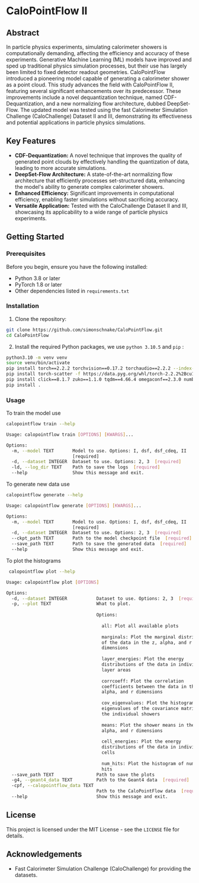 # CaloPointFlow II

## Abstract

In particle physics experiments, simulating calorimeter showers is computationally demanding, affecting the efficiency and accuracy of these experiments. Generative Machine Learning (ML) models have improved and sped up traditional physics simulation processes, but their use has largely been limited to fixed detector readout geometries. CaloPointFlow introduced a pioneering model capable of generating a calorimeter shower as a point cloud. This study advances the field with CaloPointFlow II, featuring several significant enhancements over its predecessor. These improvements include a novel dequantization technique, named CDF-Dequantization, and a new normalizing flow architecture, dubbed DeepSet-Flow. The updated model was tested using the fast Calorimeter Simulation Challenge (CaloChallenge) Dataset II and III, demonstrating its effectiveness and potential applications in particle physics simulations.

## Key Features

- **CDF-Dequantization:** A novel technique that improves the quality of generated point clouds by effectively handling the quantization of data, leading to more accurate simulations.
- **DeepSet-Flow Architecture:** A state-of-the-art normalizing flow architecture that efficiently processes set-structured data, enhancing the model's ability to generate complex calorimeter showers.
- **Enhanced Efficiency:** Significant improvements in computational efficiency, enabling faster simulations without sacrificing accuracy.
- **Versatile Application:** Tested with the CaloChallenge Dataset II and III, showcasing its applicability to a wide range of particle physics experiments.

## Getting Started

### Prerequisites

Before you begin, ensure you have the following installed:
- Python 3.8 or later
- PyTorch 1.8 or later
- Other dependencies listed in `requirements.txt`

### Installation

1. Clone the repository:

```bash
git clone https://github.com/simonschnake/CaloPointFlow.git
cd CaloPointFlow
```

2. Install the required Python packages, we use `python 3.10.5` and `pip` :

```bash
python3.10 -m venv venv
source venv/bin/activate
pip install torch==2.2.2 torchvision==0.17.2 torchaudio==2.2.2 --index-url https://download.pytorch.org/whl/cu121
pip install torch-scatter -f https://data.pyg.org/whl/torch-2.2.2%2Bcu121.html
pip install click==8.1.7 zuko==1.1.0 tqdm==4.66.4 omegaconf==2.3.0 numba-0.59.1 pytorch-lightning==2.3.2 matplotlib==3.9.1 h5py==3.11.0 scipy==1.14.0 mplhep==0.3.50 tensorboardX==2.6.2.2
pip install .
```

### Usage

To train the model use
```bash
calopointflow train --help

Usage: calopointflow train [OPTIONS] [KWARGS]...

Options:
  -m, --model TEXT       Model to use. Options: I, dsf, dsf_cdeq, II
                         [required]
  -d, --dataset INTEGER  Dataset to use. Options: 2, 3  [required]
  -ld, --log_dir TEXT    Path to save the logs  [required]
  --help                 Show this message and exit.
```

To generate new data use

```bash
calopointflow generate --help

Usage: calopointflow generate [OPTIONS] [KWARGS]...

Options:
  -m, --model TEXT       Model to use. Options: I, dsf, dsf_cdeq, II
                         [required]
  -d, --dataset INTEGER  Dataset to use. Options: 2, 3  [required]
  --ckpt_path TEXT       Path to the model checkpoint file  [required]
  --save_path TEXT       Path to save the generated data  [required]
  --help                 Show this message and exit.
```

To plot the histograms

```bash
 calopointflow plot --help

Usage: calopointflow plot [OPTIONS]

Options:
  -d, --dataset INTEGER           Dataset to use. Options: 2, 3  [required]
  -p, --plot TEXT                 What to plot.
                                  
                                  Options:
                                  
                                    all: Plot all available plots
                                  
                                    marginals: Plot the marginal distributions
                                    of the data in the z, alpha, and r
                                    dimensions
                                  
                                    layer_energies: Plot the energy
                                    distributions of the data in individual
                                    layer areas
                                  
                                    corrcoeff: Plot the correlation
                                    coefficients between the data in the z,
                                    alpha, and r dimensions
                                  
                                    cov_eigenvalues: Plot the histograms of
                                    eigenvalues of the covariance matrices of
                                    the individual showers
                                  
                                    means: Plot the shower means in the z,
                                    alpha, and r dimensions
                                  
                                    cell_energies: Plot the energy
                                    distributions of the data in individual
                                    cells
                                  
                                    num_hits: Plot the histogram of number of
                                    hits
  --save_path TEXT                Path to save the plots
  -g4, --geant4_data TEXT         Path to the Geant4 data  [required]
  -cpf, --calopointflow_data TEXT
                                  Path to the CaloPointFlow data  [required]
  --help                          Show this message and exit.
```

## License

This project is licensed under the MIT License - see the `LICENSE` file for details.

## Acknowledgements

- Fast Calorimeter Simulation Challenge (CaloChallenge) for providing the datasets.
